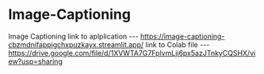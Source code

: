# Image-Captioning
Image Captioning
link to aplplication --- https://image-captioning-cbzmdnifappigchxpuzkayx.streamlit.app/
link to Colab file ---  https://drive.google.com/file/d/1XVWTA7G7FplvmLji6px5azJTnkyCQSHX/view?usp=sharing

